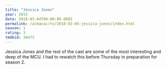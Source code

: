 ```yaml
---
title: "Jessica Jones"
year: 2015
date: 2018-03-04T00:00:00.000Z
permalink: /almanac/tv/2018-03-04-jessica-jones/index.html
season: 1
rating: 3
tmdbid: 38472
---
```


Jessica Jones and the rest of the cast are some of the most interesting and deep of the MCU. I had to rewatch this before Thursday in preparation for season 2.